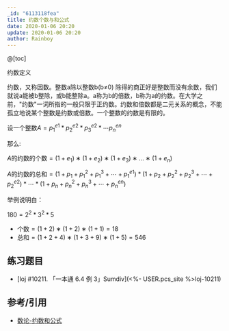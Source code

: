 ```yaml
---
_id: "6113118fea"
title: 约数个数与和公式
date: 2020-01-06 20:20
update: 2020-01-06 20:20
author: Rainboy
---
```


@[toc]

约数定义

约数，又称因数。整数a除以整数b(b≠0) 除得的商正好是整数而没有余数，我们就说a能被b整除，或b能整除a。a称为b的倍数，b称为a的约数。在大学之前，"约数"一词所指的一般只限于正约数。约数和倍数都是二元关系的概念，不能孤立地说某个整数是约数或倍数。一个整数的约数是有限的。

设一个整数$A= p_1^{e1} * p_2^{e2} * p_3^{e2} * \cdots p_n^{en}$

那么:

$A$的约数的个数$=(1+e_1)∗(1+e_2)∗(1+e_3)∗…∗(1+e_n)$

$A$的约数的总和$= (1+p_1 +p_1^2 +p_1^3+ \cdots +p_1^{e1}) * (1+p_2 +p_2^2 +p_2^3+ \cdots +p_2^{e2}) * \cdots * (1+p_n +p_n^2 +p_n^3+ \cdots +p_n^{en})$

举例说明白：

$180=2^2*3^2*5$

- 个数$=(1+2)∗(1+2)∗(1+1)=18$
- 总和$=(1+2+4)∗(1+3+9)∗(1+5)=546$

## 练习题目

 - [loj #10211. 「一本通 6.4 例 3」Sumdiv](<%- USER.pcs_site %>loj-10211)

## 参考/引用

- [数论-约数和公式](https://blog.csdn.net/Ice_teapoy/article/details/88368968)

